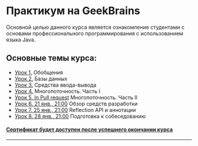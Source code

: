 # Практикум на GeekBrains
Основной целью данного курса является ознакомление студентами с основами профессионального программирования с использованием языка Java.

## Основные темы курса:
* [Урок 1.](https://github.com/zurbaevi/Java-Professional-level/tree/main/src/ru/geekbrains/lesson1) Обобщения
* [Урок 2.](https://github.com/zurbaevi/Java-Professional-level/tree/main/src/ru/geekbrains/lesson2) Базы данных
* [Урок 3.](https://github.com/zurbaevi/Java-Professional-level/tree/main/src/ru/geekbrains/lesson3) Средства ввода-вывода
* [Урок 4.](https://github.com/zurbaevi/Java-Professional-level/tree/main/src/ru/geekbrains/lesson4) Многопоточность. Часть I
* [Урок 5. In Pull request](https://github.com/zurbaevi/Java-Professional-level/pull/5) Многопоточность. Часть II
* [Урок 6. 21 янв., 21:00]() Обзор средств разработки
* [Урок 7. 25 янв., 21:00]() Reflection API и аннотации
* [Урок 8. 28 янв., 21:00]() Подготовка к собеседованию
#### [Сертификат будет доступен после успешнего окончании курса]()
____
